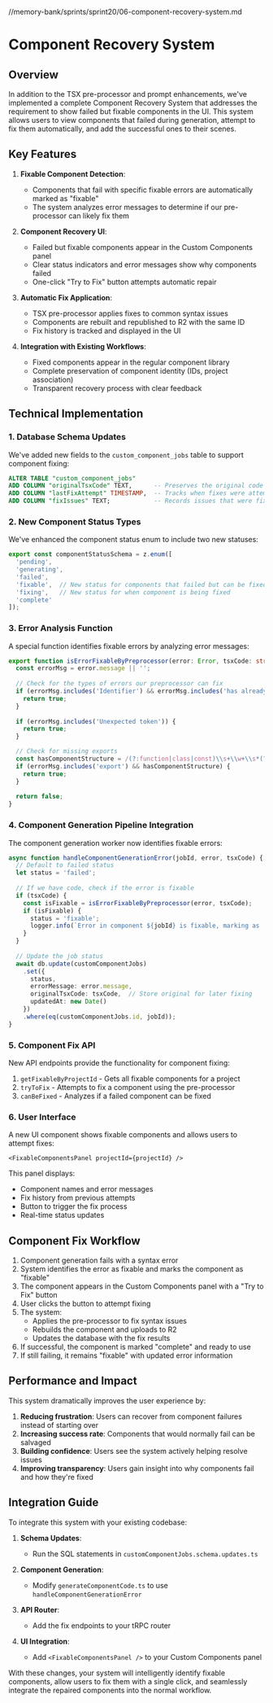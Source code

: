 //memory-bank/sprints/sprint20/06-component-recovery-system.md

# Component Recovery System

## Overview

In addition to the TSX pre-processor and prompt enhancements, we've implemented a complete Component Recovery System that addresses the requirement to show failed but fixable components in the UI. This system allows users to view components that failed during generation, attempt to fix them automatically, and add the successful ones to their scenes.

## Key Features

1. **Fixable Component Detection**: 
   - Components that fail with specific fixable errors are automatically marked as "fixable"
   - The system analyzes error messages to determine if our pre-processor can likely fix them

2. **Component Recovery UI**:
   - Failed but fixable components appear in the Custom Components panel
   - Clear status indicators and error messages show why components failed
   - One-click "Try to Fix" button attempts automatic repair

3. **Automatic Fix Application**:
   - TSX pre-processor applies fixes to common syntax issues
   - Components are rebuilt and republished to R2 with the same ID
   - Fix history is tracked and displayed in the UI

4. **Integration with Existing Workflows**:
   - Fixed components appear in the regular component library
   - Complete preservation of component identity (IDs, project association)
   - Transparent recovery process with clear feedback

## Technical Implementation

### 1. Database Schema Updates

We've added new fields to the `custom_component_jobs` table to support component fixing:

```sql
ALTER TABLE "custom_component_jobs"
ADD COLUMN "originalTsxCode" TEXT,      -- Preserves the original code
ADD COLUMN "lastFixAttempt" TIMESTAMP,  -- Tracks when fixes were attempted
ADD COLUMN "fixIssues" TEXT;            -- Records issues that were fixed
```

### 2. New Component Status Types

We've enhanced the component status enum to include two new statuses:

```typescript
export const componentStatusSchema = z.enum([
  'pending',
  'generating',
  'failed', 
  'fixable',  // New status for components that failed but can be fixed
  'fixing',   // New status for when component is being fixed
  'complete'
]);
```

### 3. Error Analysis Function

A special function identifies fixable errors by analyzing error messages:

```typescript
export function isErrorFixableByPreprocessor(error: Error, tsxCode: string): boolean {
  const errorMsg = error.message || '';
  
  // Check for the types of errors our preprocessor can fix
  if (errorMsg.includes('Identifier') && errorMsg.includes('has already been declared')) {
    return true;
  }
  
  if (errorMsg.includes('Unexpected token')) {
    return true;
  }

  // Check for missing exports
  const hasComponentStructure = /(?:function|class|const)\\s+\\w+\\s*(?:=|\\(|\\{)/.test(tsxCode);
  if (errorMsg.includes('export') && hasComponentStructure) {
    return true;
  }
  
  return false;
}
```

### 4. Component Generation Pipeline Integration

The component generation worker now identifies fixable errors:

```typescript
async function handleComponentGenerationError(jobId, error, tsxCode) {
  // Default to failed status
  let status = 'failed';
  
  // If we have code, check if the error is fixable
  if (tsxCode) {
    const isFixable = isErrorFixableByPreprocessor(error, tsxCode);
    if (isFixable) {
      status = 'fixable';
      logger.info(`Error in component ${jobId} is fixable, marking as 'fixable'`);
    }
  }
  
  // Update the job status
  await db.update(customComponentJobs)
    .set({ 
      status,
      errorMessage: error.message,
      originalTsxCode: tsxCode,  // Store original for later fixing
      updatedAt: new Date()
    })
    .where(eq(customComponentJobs.id, jobId));
}
```

### 5. Component Fix API

New API endpoints provide the functionality for component fixing:

1. `getFixableByProjectId` - Gets all fixable components for a project
2. `tryToFix` - Attempts to fix a component using the pre-processor
3. `canBeFixed` - Analyzes if a failed component can be fixed

### 6. User Interface

A new UI component shows fixable components and allows users to attempt fixes:

```tsx
<FixableComponentsPanel projectId={projectId} />
```

This panel displays:
- Component names and error messages
- Fix history from previous attempts
- Button to trigger the fix process
- Real-time status updates

## Component Fix Workflow

1. Component generation fails with a syntax error
2. System identifies the error as fixable and marks the component as "fixable"
3. The component appears in the Custom Components panel with a "Try to Fix" button
4. User clicks the button to attempt fixing
5. The system:
   - Applies the pre-processor to fix syntax issues
   - Rebuilds the component and uploads to R2
   - Updates the database with the fix results
6. If successful, the component is marked "complete" and ready to use
7. If still failing, it remains "fixable" with updated error information

## Performance and Impact

This system dramatically improves the user experience by:

1. **Reducing frustration**: Users can recover from component failures instead of starting over
2. **Increasing success rate**: Components that would normally fail can be salvaged 
3. **Building confidence**: Users see the system actively helping resolve issues
4. **Improving transparency**: Users gain insight into why components fail and how they're fixed

## Integration Guide

To integrate this system with your existing codebase:

1. **Schema Updates**:
   - Run the SQL statements in `customComponentJobs.schema.updates.ts`

2. **Component Generation**:
   - Modify `generateComponentCode.ts` to use `handleComponentGenerationError`

3. **API Router**:
   - Add the fix endpoints to your tRPC router

4. **UI Integration**:
   - Add `<FixableComponentsPanel />` to your Custom Components panel

With these changes, your system will intelligently identify fixable components, allow users to fix them with a single click, and seamlessly integrate the repaired components into the normal workflow.

